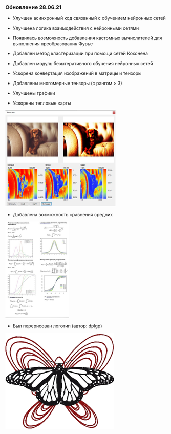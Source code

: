 ### Обновление 28.06.21

* Улучшен асинхронный код связанный с обучением нейронных сетей
* Улучшена логика взаимодействия с нейронными сетями
* Появилась возможность добавления кастомных вычислителей для выполнения преобразования Фурье
* Добавлен метод кластеризации при помощи сетей Кохонена
* Добавлен модуль безытеративного обучения нейронных сетей
* Ускорена конвертация изображений в матрицы и тензоры
* Добавлены многомерные тензоры (с рангом > 3)
* Улучшены графики

* Ускорены тепловые карты
<img height="300" alt="hm" src="https://github.com/AIFramework/Info/blob/main/img/1/charts.jpg?raw=true">

* Добавлена возможность сравнения средних
<img height="300" alt="statistics" src="https://github.com/AIFramework/Info/blob/main/img/1/stat.jpg?raw=true">

* Был перерисован логотип (автор: dplgp)
<img height="300" alt="logo" src="https://github.com/AIFramework/Info/blob/main/img/1/logo.png?raw=true">
